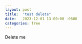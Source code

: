 ```yaml
---
layout: post
title:  "test delete"
date:   2023-12-01 13:00:00 -0600
categories: free
---
```


Delete me
